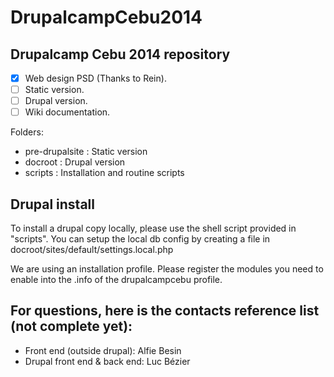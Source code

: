 DrupalcampCebu2014
==================

## Drupalcamp Cebu 2014 repository

- [x] Web design PSD (Thanks to Rein).
- [ ] Static version.
- [ ] Drupal version.
- [ ] Wiki documentation.

Folders:

* pre-drupalsite : Static version
* docroot : Drupal version
* scripts : Installation and routine scripts

## Drupal install

To install a drupal copy locally, please use the shell script provided in "scripts". You can setup the local db config
by creating a file in docroot/sites/default/settings.local.php

We are using an installation profile. Please register the modules you need to enable into the .info of the
drupalcampcebu profile.

## For questions, here is the contacts reference list (not complete yet):

* Front end (outside drupal): Alfie Besin
* Drupal front end & back end: Luc Bézier
